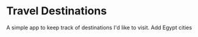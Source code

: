 # Travel Destinations

A simple app to keep track of destinations I'd like to visit.
Add Egypt cities
